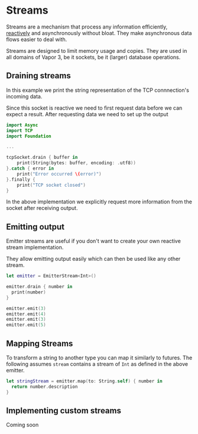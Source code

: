 # Streams

Streams are a mechanism that process any information efficiently, [reactively](reactive.md) and asynchronously without bloat. They make asynchronous data flows easier to deal with.

Streams are designed to limit memory usage and copies. They are used in all domains of Vapor 3, be it sockets, be it (larger) database operations.

## Draining streams

In this example we print the string representation of the TCP connnection's incoming data.

Since this socket is reactive we need to first request data before we can expect a result.
After requesting data we need to set up the output

```swift
import Async
import TCP
import Foundation

...

tcpSocket.drain { buffer in
    print(String(bytes: buffer, encoding: .utf8))
}.catch { error in
    print("Error occurred \(error)")
}.finally {
    print("TCP socket closed")
}
```

In the above implementation we explicitly request more information from the socket after receiving output.

## Emitting output

Emitter streams are useful if you don't want to create your own reactive stream implementation.

They allow emitting output easily which can then be used like any other stream.

```swift
let emitter = EmitterStream<Int>()

emitter.drain { number in
  print(number)
}

emitter.emit(3)
emitter.emit(4)
emitter.emit(3)
emitter.emit(5)
```

## Mapping Streams

To transform a string to another type you can map it similarly to futures.
The following assumes `stream` contains a stream of `Int` as defined in the above emitter.

```swift
let stringStream = emitter.map(to: String.self) { number in
  return number.description
}
```

## Implementing custom streams

Coming soon <!-- TODO: Translating stream, Transcribing stream, ByteParser -->

